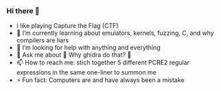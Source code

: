 ### Hi there 👋

<!--
**flounderK/flounderK** is a ✨ _special_ ✨ repository because its `README.md` (this file) appears on your GitHub profile.

Here are some ideas to get you started:
- 👯 I’m looking to collaborate on ...
- 🔭 I’m currently working on ...
- 😄 Pronouns: ...
-->
- I like playing Capture the Flag (CTF)
- 🌱 I’m currently learning about emulators, kernels, fuzzing, C, and why compilers are liars
- 🤔 I’m looking for help with anything and everything
- 💬 Ask me about 🤷 Why ghidra do that? 🤷 
- 📫 How to reach me: stich together 5 different PCRE2 regular expressions in the same one-liner to summon me
- ⚡ Fun fact: Computers are and have always been a mistake


<!-- ![flounderK's github stats](https://github-readme-stats.vercel.app/api?username=flounderK&show_icons=true) -->
